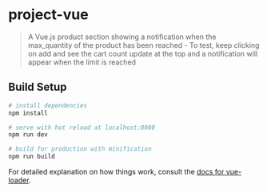 # project-vue

> A Vue.js product section showing a notification when the max_quantity of the product has been reached - To test, keep clicking on add and see the cart count update at the top and a notification will appear when the limit is reached

## Build Setup

``` bash
# install dependencies
npm install

# serve with hot reload at localhost:8080
npm run dev

# build for production with minification
npm run build
```

For detailed explanation on how things work, consult the [docs for vue-loader](http://vuejs.github.io/vue-loader).
